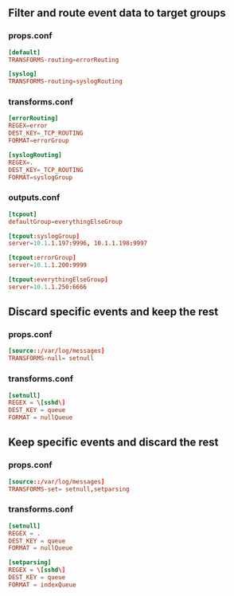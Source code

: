 ## Filter and route event data to target groups

### props.conf
```conf 
[default]
TRANSFORMS-routing=errorRouting

[syslog]
TRANSFORMS-routing=syslogRouting
```

### transforms.conf
```conf 
[errorRouting]
REGEX=error
DEST_KEY=_TCP_ROUTING
FORMAT=errorGroup

[syslogRouting]
REGEX=.
DEST_KEY=_TCP_ROUTING
FORMAT=syslogGroup
```

### outputs.conf
```conf 
[tcpout]
defaultGroup=everythingElseGroup

[tcpout:syslogGroup]
server=10.1.1.197:9996, 10.1.1.198:9997

[tcpout:errorGroup]
server=10.1.1.200:9999

[tcpout:everythingElseGroup]
server=10.1.1.250:6666
```



## Discard specific events and keep the rest

### props.conf
```conf 
[source::/var/log/messages]
TRANSFORMS-null= setnull
```

### transforms.conf
```conf 
[setnull]
REGEX = \[sshd\]
DEST_KEY = queue
FORMAT = nullQueue
```

## Keep specific events and discard the rest

### props.conf

```conf 
[source::/var/log/messages]
TRANSFORMS-set= setnull,setparsing
```

### transforms.conf
```conf 
[setnull]
REGEX = .
DEST_KEY = queue
FORMAT = nullQueue

[setparsing]
REGEX = \[sshd\]
DEST_KEY = queue
FORMAT = indexQueue
```
